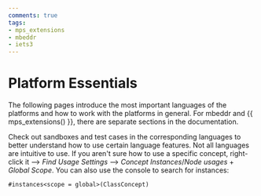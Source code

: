 ```yaml
---
comments: true
tags:
- mps_extensions
- mbeddr
- iets3
---
```


# Platform Essentials

The following pages introduce the most important languages of the platforms and how to work with the platforms in general. For mbeddr and {{ mps_extensions() }}, there are separate sections in the documentation.

Check out sandboxes and test cases in the corresponding languages to better understand how to use certain language features. Not all languages
are intuitive to use. If you aren't sure how to use a specific concept, right-click it --> *Find Usage Settings* --> *Concept Instances*/*Node usages* + *Global Scope*. You can also use the console to search for instances: 
```
#instances<scope = global>(ClassConcept)
```